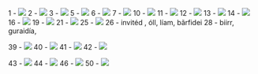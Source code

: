 1 -
![](assets/2022-08-15-12-43-28.png)
2 -
![](assets/2022-08-15-12-45-51.png)
3 -
![](assets/2022-08-16-12-34-59.png)
5 -
![](assets/2022-08-16-12-41-13.png)
6 -
![](assets/2022-08-16-12-43-52.png)
7 -
![](assets/2022-08-16-12-48-58.png)
10 -
![](assets/2022-08-17-12-42-50.png)
11 -
![](assets/2022-08-17-12-47-06.png)
12 -
![](assets/2022-08-18-12-48-59.png)
13 -
![](assets/2022-08-18-12-53-49.png)
14 -
![](assets/2022-08-18-12-59-55.png)
16 - 
![](assets/2022-11-08-09-27-30.png)
19 - 
![](assets/2022-11-08-09-35-39.png)
21 - 
![](assets/2022-11-08-09-39-34.png)
25 - 
![](assets/2022-11-08-09-53-23.png)
26 - invitéd , óll, líam, bãrfidei
28 - biirr, guraidía,
 
39 - ![](assets/2022-11-18-12-00-12.png)
40 - ![](assets/2022-11-18-11-59-54.png)
41 - ![](assets/2022-11-18-11-59-39.png)
42 - ![](assets/2022-11-18-11-59-14.png)


43 - ![](assets/2022-11-20-12-57-54.png)
44 - ![](assets/2022-11-20-12-57-38.png)
46 - ![](assets/2022-11-20-12-57-21.png)
50 - ![](assets/2022-11-20-12-56-34.png)


  